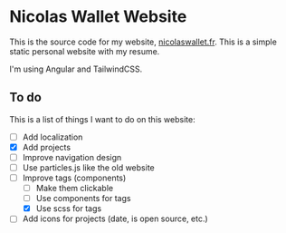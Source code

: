 # Nicolas Wallet Website

This is the source code for my website, [nicolaswallet.fr](https://nicolaswallet.fr).
This is a simple static personal website with my resume.

I'm using Angular and TailwindCSS.

## To do

This is a list of things I want to do on this website:

- [ ] Add localization
- [x] Add projects
- [ ] Improve navigation design
- [ ] Use particles.js like the old website
- [ ] Improve tags (components)
  - [ ] Make them clickable
  - [ ] Use components for tags
  - [x] Use scss for tags
- [ ] Add icons for projects (date, is open source, etc.)
